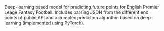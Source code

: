 Deep-learning based model for predicting future points for English Premier Leage Fantasy Football. Includes parsing JSON from the different end points of public API
and a complex prediction algorithm based on deep-learning (implemented using PyTorch).
